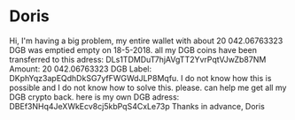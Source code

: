 # Doris
Hi, I'm having a big problem, my entire wallet with about   20 042.06763323 DGB was emptied empty on 18-5-2018. all my DGB coins have been transferred to this adress: DLs1TDMDuT7hjAVgTT2YvrPqtVJwZb87NM Amount: 20 042.06763323 DGB Label: DKphYqz3apEQdhDkSG7yfFWGWdJLP8Mqfu.  I do not know how this is possible and I do not know how to solve this. please. can help me get all my DGB crypto back. here is my own DGB adress: DBEf3NHq4JeXWkEcv8cj5kbPqS4CxLe73p  Thanks in advance,  Doris
